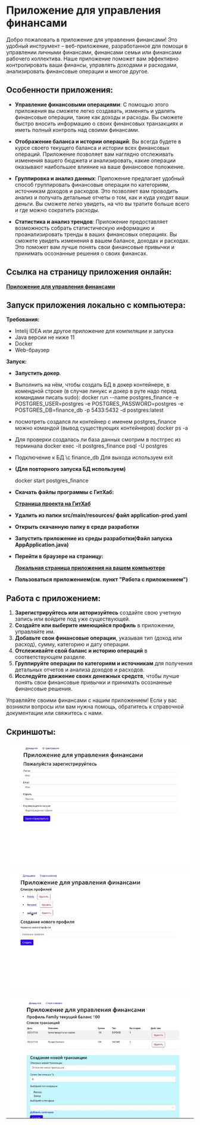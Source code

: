 # Приложение для управления финансами

Добро пожаловать в приложение для управления финансами! Это удобный инструмент – веб-приложение, разработанное для помощи в управлении личными финансами, финансами семьи или финансами рабочего коллектива. Наше приложение поможет вам эффективно контролировать ваши финансы, управлять доходами и расходами, анализировать финансовые операции и многое другое.

## Особенности приложения:

- **Управление финансовыми операциями**: С помощью этого приложения вы сможете легко создавать, изменять и удалять финансовые операции, такие как доходы и расходы. Вы сможете быстро вносить информацию о своих финансовых транзакциях и иметь полный контроль над своими финансами.

- **Отображение баланса и истории операций**: Вы всегда будете в курсе своего текущего баланса и истории всех финансовых операций. Приложение позволяет вам наглядно отслеживать изменения вашего бюджета и анализировать, какие операции оказывают наибольшее влияние на ваше финансовое положение.

- **Группировка и анализ данных**: Приложение предлагает удобный способ группировать финансовые операции по категориям, источникам доходов и расходов. Это позволяет вам проводить анализ и получать детальные отчеты о том, как и куда уходят ваши деньги. Вы сможете легко увидеть, на что вы тратите больше всего и где можно сократить расходы.

- **Статистика и анализ трендов**: Приложение предоставляет возможность собрать статистическую информацию и проанализировать тренды в ваших финансовых операциях. Вы сможете увидеть изменения в вашем балансе, доходах и расходах. Это поможет вам лучше понять свои финансовые привычки и принимать осознанные решения о своих финансах.

## Ссылка на страницу приложения онлайн:
**[Приложение для управления финансами](http://62.113.104.3:8089/finance-app-dev/)**

## Запуск приложения локально с компьютера:
**Требования:**
- Intelij IDEA или другое приложение для компиляции и запуска
- Java версии не ниже 11
- Doсker
- Web-браузер

**Запуск:**
- **Запустить докер**.
- Выполнить на нём, чтобы создать БД в докер контейнере, в комендной строке (в случае линукс и докер в руте надо перед командами писать sudo):
  docker run --name postgres_finance -e POSTGRES_USER=postgres -e POSTGRES_PASSWORD=postgres -e POSTGRES_DB=finance_db -p 5433:5432 -d postgres:latest
- посмотреть создался ли контейнер с именем postgres_finance можно командой (вывод существующих контейнеров)
  docker ps -a
- Для проверки создалась ли база данных смотрим в постгрес из терминала
  docker exec -it postgres_finance psql -U postgres
- Подключение к БД
  \c finance_db
  Для выхода используем
  exit

- **(Для повторного запуска БД используем)**

  docker start postgres_finance

- **Скачать файлы программы с ГитХаб:**

  **[Страница проекта на ГитХаб](https://github.com/DmitryJig/Financial_management_app)**

- **Удалить из папки src/main/resources/ файл application-prod.yaml**

- **Открыть скачанную папку в среде разработки**

- **Запустить приложение из среды разработки(Файл запуска AppApplication.java)**

- **Перейти в браузере на страницу:**

  **[Локальная страница приложения на вашем компьютере](http://localhost:8189/app/index.html)**

- **Пользоваться приложением(см. пункт "Работа с приложением")**

## Работа с приложением:

1. **Зарегистрируйтесь или авторизуйтесь** создайте свою учетную запись или войдите под уже существующей.
2. **Создайте или выберите имеющийся профиль** в приложении, управляйте им.
3. **Добавьте свои финансовые операции**, указывая тип (доход или расход), сумму, категорию и дату операции.
4. **Отслеживайте свой баланс и историю операций** в соответствующем разделе.
5. **Группируйте операции по категориям и источникам** для получения детальных отчетов и анализа доходов и расходов.
6. **Исследуйте движение своих денежных средств**, чтобы лучше понять свои финансовые привычки и принимать осознанные финансовые решения.

Управляйте своими финансами с нашим приложением! Если у вас возникли вопросы или вам нужна помощь, обратитесь к справочной документации или свяжитесь с нами.

## Скриншоты:

![Скриншот1](https://github.com/DmitryJig/Financial_management_app/blob/master/164017.jpg)

![Скриншот2](https://github.com/DmitryJig/Financial_management_app/blob/master/264056.jpg)

![Скриншот3](https://github.com/DmitryJig/Financial_management_app/blob/master/363747.jpg)